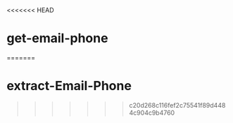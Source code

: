<<<<<<< HEAD
# get-email-phone
=======
# extract-Email-Phone
>>>>>>> c20d268c116fef2c75541f89d4484c904c9b4760
